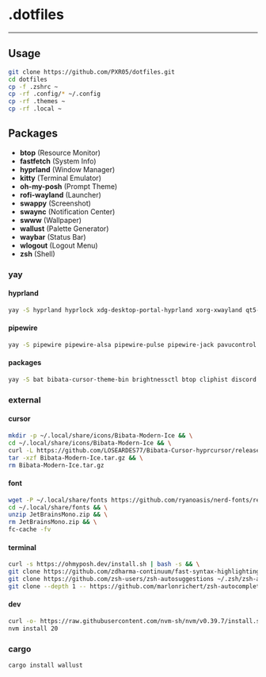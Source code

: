 # .dotfiles
---

## Usage
```sh
git clone https://github.com/PXR05/dotfiles.git
cd dotfiles
cp -f .zshrc ~
cp -rf .config/* ~/.config
cp -rf .themes ~
cp -rf .local ~
```

## Packages
- **btop** (Resource Monitor)
- **fastfetch** (System Info)
- **hyprland** (Window Manager)
- **kitty** (Terminal Emulator)
- **oh-my-posh** (Prompt Theme)
- **rofi-wayland** (Launcher)
- **swappy** (Screenshot)
- **swaync** (Notification Center)
- **swww** (Wallpaper)
- **wallust** (Palette Generator)
- **waybar** (Status Bar)
- **wlogout** (Logout Menu)
- **zsh** (Shell)
  
### yay
#### hyprland
```sh
yay -S hyprland hyprlock xdg-desktop-portal-hyprland xorg-xwayland qt5-wayland qt6-wayland qt5ct qt6ct libva libva-nvidia-driver-git linux-headers 
```
#### pipewire
```sh
yay -S pipewire pipewire-alsa pipewire-pulse pipewire-jack pavucontrol wireplumber
```
#### packages
```sh
yay -S bat bibata-cursor-theme-bin brightnessctl btop cliphist discord eza fastfetch firefox kitty neovim nm-connection-editor nwg-look pamixer ripgrep rofi-wayland swappy swaync swww thunar waybar wlogout zsh
```

### external
#### cursor
```sh
mkdir -p ~/.local/share/icons/Bibata-Modern-Ice && \
cd ~/.local/share/icons/Bibata-Modern-Ice && \
curl -L https://github.com/LOSEARDES77/Bibata-Cursor-hyprcursor/releases/download/1.0/hypr_Bibata-Modern-Ice.tar.gz > Bibata-Modern-Ice.tar.gz && \
tar -xzf Bibata-Modern-Ice.tar.gz && \
rm Bibata-Modern-Ice.tar.gz
```
#### font 
```sh
wget -P ~/.local/share/fonts https://github.com/ryanoasis/nerd-fonts/releases/download/v3.0.2/JetBrainsMono.zip && \
cd ~/.local/share/fonts && \
unzip JetBrainsMono.zip && \
rm JetBrainsMono.zip && \
fc-cache -fv
```
#### terminal
```sh
curl -s https://ohmyposh.dev/install.sh | bash -s && \
git clone https://github.com/zdharma-continuum/fast-syntax-highlighting.git ~/.zsh/fast-syntax-highlighting && \
git clone https://github.com/zsh-users/zsh-autosuggestions ~/.zsh/zsh-autosuggestions && \
git clone --depth 1 -- https://github.com/marlonrichert/zsh-autocomplete.git ~/.zsh/zsh-autocomplete
```
#### dev
```sh
curl -o- https://raw.githubusercontent.com/nvm-sh/nvm/v0.39.7/install.sh | bash && \
nvm install 20
```

### cargo
```sh
cargo install wallust
```
